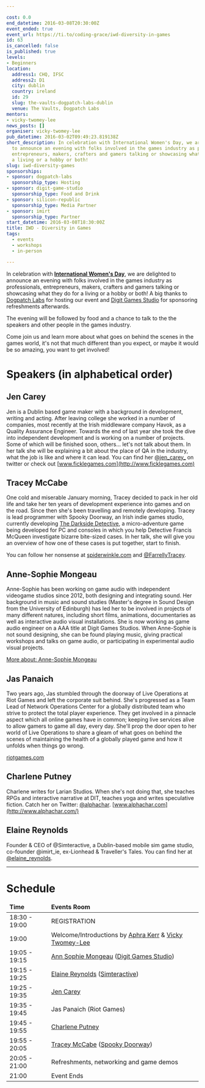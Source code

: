 ```yaml
---

cost: 0.0
end_datetime: 2016-03-08T20:30:00Z
event_ended: true
event_url: https://ti.to/coding-grace/iwd-diversity-in-games
id: 63
is_cancelled: false
is_published: true
levels:
- Beginners
location:
  address1: CHQ, IFSC
  address2: D1
  city: dublin
  country: ireland
  id: 29
  slug: the-vaults-dogpatch-labs-dublin
  venue: The Vaults, Dogpatch Labs
mentors:
- vicky-twomey-lee
news_posts: []
organiser: vicky-twomey-lee
pub_datetime: 2016-03-02T09:49:23.819138Z
short_description: In celebration with International Women's Day, we are delighted
  to announce an evening with folks involved in the games industry as professionals,
  entrepreneurs, makers, crafters and gamers talking or showcasing what they do for
  a living or a hobby or both!
slug: iwd-diversity-games
sponsorships:
- sponsor: dogpatch-labs
  sponsorship_type: Hosting
- sponsor: digit-game-studio
  sponsorship_type: Food and Drink
- sponsor: silicon-republic
  sponsorship_type: Media Partner
- sponsor: imirt
  sponsorship_type: Partner
start_datetime: 2016-03-08T18:30:00Z
title: IWD - Diversity in Games
tags:
  - events
  - workshops
  - in-person

---
```


In celebration with **[International Women's Day](http://www.internationalwomensday.com/)**, we are delighted to announce an evening with folks involved in the games industry as professionals, entrepreneurs, makers, crafters and gamers talking or showcasing what they do for a living or a hobby or both! A big thanks to [Dogpatch Labs](http://dogpatchlabs.com) for hosting our event and [Digit Games Studio](https://www.digitgaming.com/) for sponsoring refreshments afterwards.

The evening will be followed by food and a chance to talk to the the speakers and other people in the games industry.

Come join us and learn more about what goes on behind the scenes in the games world, it's not that much different than you expect, or maybe it would be so amazing, you want to get involved!

# Speakers (in alphabetical order)

## Jen Carey
Jen is a Dublin based game maker with a background in development, writing and acting. After leaving college she worked in a number of companies, most recently at the Irish middleware company Havok, as a Quality Assurance Engineer. 
Towards the end of last year she took the dive into independent development and is working on a number of projects. Some of which will be finished soon, others... let's not talk about them.
In her talk she will be explaining a bit about the place of QA in the industry, what the job is like and where it can lead. 
You can find her [@jen_carey_](https://twitter.com/jen_carey_) on twitter or check out [www.ficklegames.com](http://www.ficklegames.com)

## Tracey McCabe
One cold and miserable January morning, Tracey decided to pack in her old life and take her ten years of development experience into games and on the road. Since then she's been travelling and remotely developing. Tracey is lead programmer with Spooky Doorway, an Irish indie games studio, currently developing [The Darkside Detective](http://darksidedetective.com/), a micro-adventure game being developed for PC and consoles in which you help Detective Francis McQueen investigate bizarre bite-sized cases. In her talk, she will give you an overview of how one of these cases is put together, start to finish.

You can follow her nonsense at [spiderwinkle.com](http://spiderwinkle.com) and [@FarrellyTracey](https://twitter.com/FarrellyTracey).


## Anne-Sophie Mongeau
Anne-Sophie has been working on game audio with independent videogame studios since 2012, both designing and integrating sound. Her background in music and sound studies (Master's degree in Sound Design from the University of Edinburgh) has led her to be involved in projects of many different natures, including short films, animations, documentaries as well as interactive audio visual installations. She is now working as game audio engineer on a AAA title at Digit Games Studios. When Anne-Sophie is not sound designing, she can be found playing music, giving practical workshops and talks on game audio, or participating in experimental audio visual projects.

[More about: Anne-Sophie Mongeau](https://www.digitgaming.com/careers/team/members/#mongeau)

## Jas Panaich
Two years ago, Jas stumbled through the doorway of Live Operations at Riot Games and left the corporate suit behind. She's progressed as a Team Lead of Network Operations Center for a globally distributed team who strive to protect the total player experience. They get involved in a pinnacle aspect which all online games have in common; keeping live services alive to allow gamers to game all day, every day. She'll prop the door open to her world of Live Operations to share a gleam of what goes on behind the scenes of maintaining the health of a globally played game and how it unfolds when things go wrong.  

[riotgames.com](http://www.riotgames.com/)

## Charlene Putney
Charlene writes for Larian Studios. When she's not doing that, she teaches RPGs and interactive narrative at DIT, teaches yoga and writes speculative fiction. Catch her on Twitter: [@alphachar](https://twitter.com/alphachar). [www.alphachar.com](http://www.alphachar.com/)

## Elaine Reynolds
Founder & CEO of @Simteractive, a Dublin-based mobile sim game studio, co-founder @imirt_ie, ex-Lionhead & Traveller's Tales. You can find her at [@elaine_reynolds](https://twitter.com/elaine_reynolds).

<hr>

# Schedule
<table class="table table-striped table-condensed">
	<thead>
		<tr>
			<td><strong>Time</strong></td>
			<td><strong>Events Room</strong></td>
		</tr>
	</thead>
	<tbody>
		<tr>
			<td>18:30 - 19:00</td>
			<td>REGISTRATION</td>
		</tr>
		<tr>
			<td>19:00</td>
			<td>Welcome/Introductions by <a href="https://twitter.com/aphrak">Aphra Kerr</a> &amp; <a href="https://twitter.com/whykay">Vicky Twomey-Lee</a></td>
		</tr>
		<tr>
			<td>19:05 - 19:15</td>
			<td><a href="https://www.digitgaming.com/careers/team/members/#mongeau">Ann Sophie Mongeau</a> (<a href="https://www.digitgaming.com/">Digit Games Studio</a>)</td>
		</tr>
		<tr>
			<td>19:15 - 19:25</td>
			<td><a href="https://twitter.com/elaine_reynolds">Elaine Reynolds</a> (<a href="https://twitter.com/Simteractive">Simteractive</a>)</td>
		</tr>
		<tr>
			<td>19:25 - 19:35</td>
			<td><a href="https://twitter.com/jen_carey_">Jen Carey</a></td>
		</tr>
		<tr>
			<td>19:35 - 19:45</td>
			<td>Jas Panaich (Riot Games)</td>
		</tr>
		<tr>
			<td>19:45 - 19:55</td>
			<td><a href="https://twitter.com/alphachar">Charlene Putney</a></td>
		</tr>
		<tr>
			<td>19:55 - 20:05</td>
			<td><a href="https://twitter.com/FarrellyTracey">Tracey McCabe</a> (<a href="http://darksidedetective.com/">Spooky Doorway</a>)</td>
		</tr>
		<tr>
			<td>20:05 - 21:00</td>
			<td>Refreshments, networking and game demos</td>
		</tr>
		<tr>
			<td>21:00</td>
			<td>Event Ends</td>
		</tr>
	</tbody>
</table>